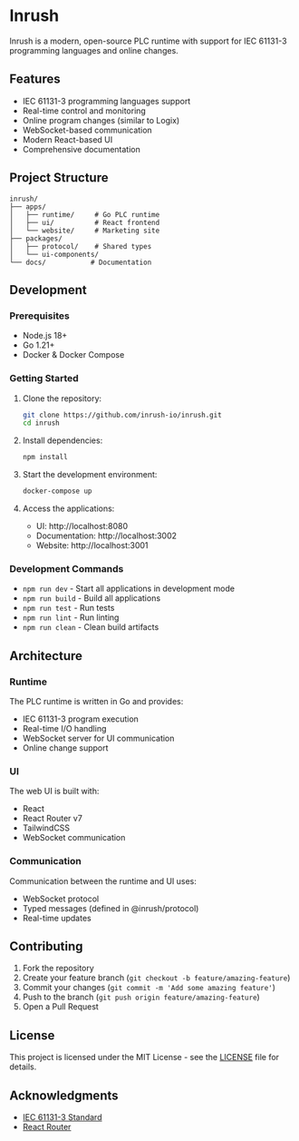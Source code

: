 # Inrush

Inrush is a modern, open-source PLC runtime with support for IEC 61131-3 programming languages and online changes.

## Features

- IEC 61131-3 programming languages support
- Real-time control and monitoring
- Online program changes (similar to Logix)
- WebSocket-based communication
- Modern React-based UI
- Comprehensive documentation

## Project Structure

```
inrush/
├── apps/
│   ├── runtime/     # Go PLC runtime
│   ├── ui/          # React frontend
│   └── website/     # Marketing site
├── packages/
│   ├── protocol/    # Shared types
│   └── ui-components/
└── docs/           # Documentation
```

## Development

### Prerequisites

- Node.js 18+
- Go 1.21+
- Docker & Docker Compose

### Getting Started

1. Clone the repository:
   ```bash
   git clone https://github.com/inrush-io/inrush.git
   cd inrush
   ```

2. Install dependencies:
   ```bash
   npm install
   ```

3. Start the development environment:
   ```bash
   docker-compose up
   ```

4. Access the applications:
   - UI: http://localhost:8080
   - Documentation: http://localhost:3002
   - Website: http://localhost:3001

### Development Commands

- `npm run dev` - Start all applications in development mode
- `npm run build` - Build all applications
- `npm run test` - Run tests
- `npm run lint` - Run linting
- `npm run clean` - Clean build artifacts

## Architecture

### Runtime

The PLC runtime is written in Go and provides:
- IEC 61131-3 program execution
- Real-time I/O handling
- WebSocket server for UI communication
- Online change support

### UI

The web UI is built with:
- React
- React Router v7
- TailwindCSS
- WebSocket communication

### Communication

Communication between the runtime and UI uses:
- WebSocket protocol
- Typed messages (defined in @inrush/protocol)
- Real-time updates

## Contributing

1. Fork the repository
2. Create your feature branch (`git checkout -b feature/amazing-feature`)
3. Commit your changes (`git commit -m 'Add some amazing feature'`)
4. Push to the branch (`git push origin feature/amazing-feature`)
5. Open a Pull Request

## License

This project is licensed under the MIT License - see the [LICENSE](LICENSE) file for details.

## Acknowledgments

- [IEC 61131-3 Standard](https://webstore.iec.ch/publication/62427)
- [React Router](https://reactrouter.com/)
